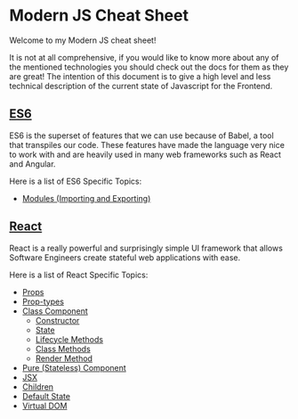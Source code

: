 # Modern JS Cheat Sheet
Welcome to my Modern JS cheat sheet!

It is not at all comprehensive, if you would like to know more about any of the
mentioned technologies you should check out the docs for them as they are great!
The intention of this document is to give a high level and less technical
description of the current state of Javascript for the Frontend.

## [ES6](./es6/index.md)
ES6 is the superset of features that we can use because of Babel, a tool that
transpiles our code. These features have made the language very nice to work
with and are heavily used in many web frameworks such as React and Angular.

Here is a list of ES6 Specific Topics:
- [Modules (Importing and Exporting)](./es6/modules.md)

## [React](./react/index.md)
React is a really powerful and surprisingly simple UI framework that allows
Software Engineers create stateful web applications with ease.

Here is a list of React Specific Topics:
- [Props](./react/props.md)
- [Prop-types](./react/prop-types.md)
- [Class Component](./react/class-components.md)
	- [Constructor](./react/class-components.md#Constructor)
	- [State](./react/class-components.md#State)
	- [Lifecycle Methods](./react/class-components.md#lifecycle-methods)
	- [Class Methods](./react/class-components.md#class-methods)
	- [Render Method](./react/class-components.md#render-method)
- [Pure (Stateless) Component](./react/pure-components.md)
- [JSX](./react/jsx.md)
- [Children](./react/children.md)
- [Default State](./react/default-state.md)
- [Virtual DOM](./react/virtual-dom.md)
